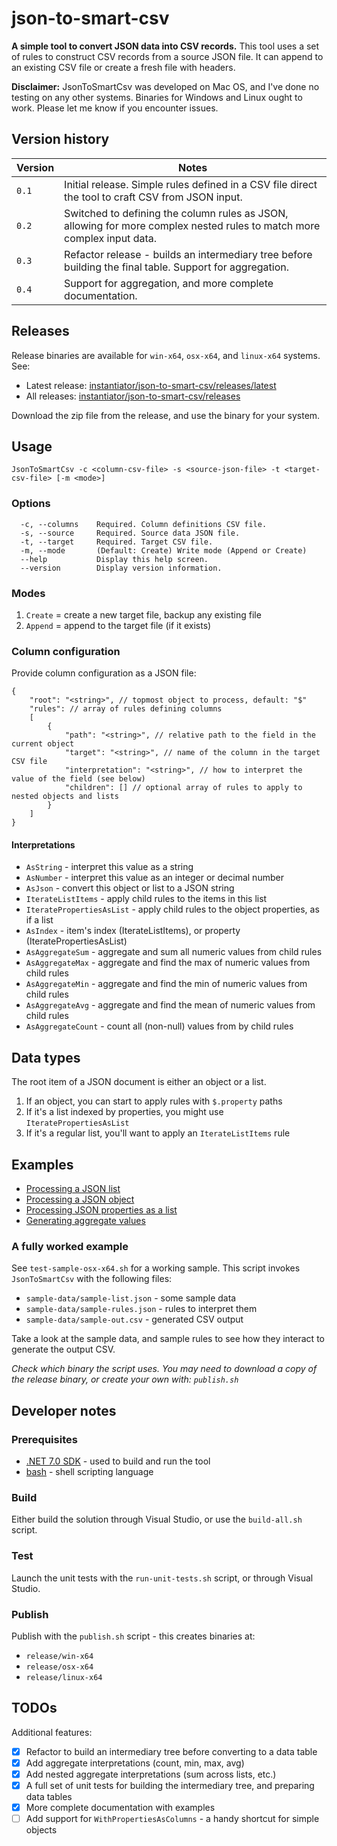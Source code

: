 # json-to-smart-csv

**A simple tool to convert JSON data into CSV records.** This tool uses a set of rules to construct CSV records from a source JSON file. It can append to an existing CSV file or create a fresh file with headers.

**Disclaimer:** JsonToSmartCsv was developed on Mac OS, and I've done no testing on any other systems. Binaries for Windows and Linux ought to work. Please let me know if you encounter issues.

## Version history

| Version | Notes |
|-|-|
| `0.1` | Initial release. Simple rules defined in a CSV file direct the tool to craft CSV from JSON input. |
| `0.2` | Switched to defining the column rules as JSON, allowing for more complex nested rules to match more complex input data. |
| `0.3` | Refactor release - builds an intermediary tree before building the final table. Support for aggregation. |
| `0.4` | Support for aggregation, and more complete documentation. |

## Releases

Release binaries are available for `win-x64`, `osx-x64`, and `linux-x64` systems. See:

* Latest release: [instantiator/json-to-smart-csv/releases/latest](https://github.com/instantiator/json-to-smart-csv/releases/latest)
* All releases: [instantiator/json-to-smart-csv/releases](https://github.com/instantiator/json-to-smart-csv/releases)

Download the zip file from the release, and use the binary for your system.

## Usage

```text
JsonToSmartCsv -c <column-csv-file> -s <source-json-file> -t <target-csv-file> [-m <mode>]
```

### Options

```text
  -c, --columns    Required. Column definitions CSV file.
  -s, --source     Required. Source data JSON file.
  -t, --target     Required. Target CSV file.
  -m, --mode       (Default: Create) Write mode (Append or Create)
  --help           Display this help screen.
  --version        Display version information.
```

### Modes

1. `Create` = create a new target file, backup any existing file
2. `Append` = append to the target file (if it exists)

### Column configuration

Provide column configuration as a JSON file:

```jsonc
{
    "root": "<string>", // topmost object to process, default: "$"
    "rules": // array of rules defining columns
    [
        {
            "path": "<string>", // relative path to the field in the current object
            "target": "<string>", // name of the column in the target CSV file
            "interpretation": "<string>", // how to interpret the value of the field (see below)
            "children": [] // optional array of rules to apply to nested objects and lists
        }
    ]
}
```

#### Interpretations

* `AsString` - interpret this value as a string
* `AsNumber` - interpret this value as an integer or decimal number
* `AsJson` - convert this object or list to a JSON string
* `IterateListItems` - apply child rules to the items in this list
* `IteratePropertiesAsList` - apply child rules to the object properties, as if a list
* `AsIndex` - item's index (IterateListItems), or property (IteratePropertiesAsList)
* `AsAggregateSum` - aggregate and sum all numeric values from child rules
* `AsAggregateMax` - aggregate and find the max of numeric values from child rules
* `AsAggregateMin` - aggregate and find the min of numeric values from child rules
* `AsAggregateAvg` - aggregate and find the mean of numeric values from child rules
* `AsAggregateCount` - count all (non-null) values from by child rules

## Data types

The root item of a JSON document is either an object or a list.

1. If an object, you can start to apply rules with `$.property` paths
2. If it's a list indexed by properties, you might use `IteratePropertiesAsList`
3. If it's a regular list, you'll want to apply an `IterateListItems` rule

## Examples

* [Processing a JSON list](docs/example-json-list.md)
* [Processing a JSON object](docs/example-json-object.md)
* [Processing JSON properties as a list](docs/example-json-props.md)
* [Generating aggregate values](docs/example-aggregation.md)

### A fully worked example

See `test-sample-osx-x64.sh` for a working sample. This script invokes `JsonToSmartCsv` with the following files:

* `sample-data/sample-list.json` - some sample data
* `sample-data/sample-rules.json` - rules to interpret them
* `sample-data/sample-out.csv` - generated CSV output

Take a look at the sample data, and sample rules to see how they interact to generate the output CSV.

_Check which binary the script uses. You may need to download a copy of the release binary, or create your own with: `publish.sh`_

## Developer notes

### Prerequisites

* [.NET 7.0 SDK](https://dotnet.microsoft.com/en-us/download) - used to build and run the tool
* [bash](https://www.gnu.org/software/bash/) - shell scripting language

### Build

Either build the solution through Visual Studio, or use the `build-all.sh` script.

### Test

Launch the unit tests with the `run-unit-tests.sh` script, or through Visual Studio.

### Publish

Publish with the `publish.sh` script - this creates binaries at:

* `release/win-x64`
* `release/osx-x64`
* `release/linux-x64`

## TODOs

Additional features:

- [x] Refactor to build an intermediary tree before converting to a data table
- [x] Add aggregate interpretations (count, min, max, avg)
- [x] Add nested aggregate interpretations (sum across lists, etc.)
- [x] A full set of unit tests for building the intermediary tree, and preparing data tables
- [x] More complete documentation with examples
- [ ] Add support for `WithPropertiesAsColumns` - a handy shortcut for simple objects
